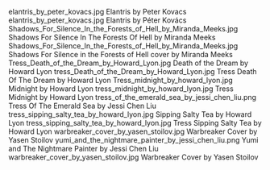 elantris_by_peter_kovacs.jpg Elantris by Peter Kovacs
elantris_by_peter_kovacs.jpg Elantris by Péter Kovács
Shadows_For_Silence_In_the_Forests_of_Hell_by_Miranda_Meeks.jpg Shadows For Silence In The Forests Of Hell by Miranda Meeks
Shadows_For_Silence_In_the_Forests_of_Hell_by_Miranda_Meeks.jpg Shadows For Silence in the Forests of Hell cover by Miranda Meeks
Tress_Death_of_the_Dream_by_Howard_Lyon.jpg Death of the Dream by Howard Lyon
tress_Death_of_the_Dream_by_Howard_Lyon.jpg Tress Death Of The Dream by Howard Lyon
Tress_midnight_by_howard_lyon.jpg Midnight by Howard Lyon
tress_midnight_by_howard_lyon.jpg Tress Midnight by Howard Lyon
tress_of_the_emerald_sea_by_jessi_chen_liu.png Tress Of The Emerald Sea by Jessi Chen Liu
tress_sipping_salty_tea_by_howard_lyon.jpg Sipping Salty Tea by Howard Lyon
tress_sipping_salty_tea_by_howard_lyon.jpg Tress Sipping Salty Tea by Howard Lyon
warbreaker_cover_by_yasen_stoilov.jpg Warbreaker Cover by Yasen Stoilov
yumi_and_the_nightmare_painter_by_jessi_chen_liu.png Yumi and The Nightmare Painter by Jessi Chen Liu
warbreaker_cover_by_yasen_stoilov.jpg Warbreaker Cover by Yasen Stoilov
